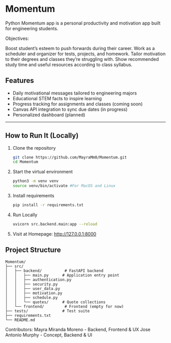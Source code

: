 # Momentum
Python Momentum app is a personal productivity and motivation app built for engineering students.

Objectives:

Boost student’s esteem to push forwards during their career.
Work as a scheduler and organizer for tests, projects, and homework.
Tailor motivation to their degrees and classes they’re struggling with.
Show recommended study time and useful resources according to class syllabus.

## Features

- Daily motivational messages tailored to engineering majors
- Educational STEM facts to inspire learning
- Progress tracking for assignments and classes (coming soon)
- Canvas API integration to sync due dates (in progress)
- Personalized dashboard (planned)

---

## How to Run It (Locally)

1. Clone the repository
   ```bash
   git clone https://github.com/MayraMm0/Momentum.git
   cd Momentum
2. Start the virtual environment
    ```bash
    python3 -m venv venv
    source venv/bin/activate #For MacOS and Linux
3. Install requirements
    ```bash
    pip install -r requirements.txt
4. Run Locally
    ```bash
    uvicorn src.backend.main:app --reload
5. Visit at Homepage: http://127.0.0.1:8000

## Project Structure

```
Momentum/
├── src/
│   ├── backend/          # FastAPI backend
│   │   ├── main.py      # Application entry point
│   │   ├── authentication.py
│   │   ├── security.py
│   │   ├── user_data.py
│   │   ├── motivation.py
│   │   ├── schedule.py
│   │   └── quotes/      # Quote collections
│   └── frontend/         # Frontend (empty for now)
├── tests/               # Test suite
├── requirements.txt
└── README.md
```
   
Contributors:
Mayra Miranda Moreno - Backend, Frontend & UX
Jose Antonio Murphy - Concept, Backend & UI 
